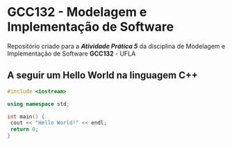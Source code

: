 # GCC132 - Modelagem e Implementação de Software
Repositório criado para  a ***Atividade Prática 5*** da disciplina de Modelagem e Implementação de Software **GCC132** - UFLA

## A seguir um Hello World na linguagem C++

```cpp
#include <iostream>

using namespace std;

int main() { 
 cout << "Hello World!" << endl;
 return 0;
}
``` 